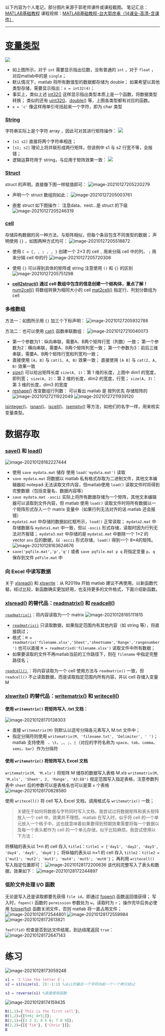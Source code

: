 以下内容为个人笔记，部分图片来源于郭老师课件或课程截图。
笔记汇总：[MATLAB基础教程](https://blog.csdn.net/weixin_45840825/article/details/107865933)
课程视频：[MATLAB基础教程-台大郭彦甫（14课全-高清-含课件）](https://www.bilibili.com/video/BV1DA411Y7bN)

-----------

# [变量类型](https://ww2.mathworks.cn/help/matlab/data-types.html)

![](https://i.loli.net/2021/01/27/uNdftW4ZAoaTEkh.png)

+ 如上图所示，对于 `int` 需要显示指出位数，没有普通的 `int` ，对于 `float` ，对应matlab中的是 `single`；
+ 默认情况下，matlab 将所有数值型的数据都存储为 double；
  如果希望以其他类型存储，需要显示指出：`x = int32(4)`；
+ 事实上，类似上述 [int32()](https://ww2.mathworks.cn/help/matlab/ref/int32.html) 这样显示指出类型本质上是一个函数，将数据类型转换；
  类似的还有 [uint32()](https://ww2.mathworks.cn/help/matlab/ref/uint32.html)、[double()](https://ww2.mathworks.cn/help/matlab/ref/double.html) 等，上图各类型都有对应的函数。
+ `x = 'c'` 像这样用单引号括起来一个字符，即为 char 类型

### [String](https://ww2.mathworks.cn/help/matlab/ref/string.html)

字符串实际上是个字符 array ，因此可对其进行矩阵操作：
![](https://i.loli.net/2021/01/27/iKWNan7pzoHhkDc.png)

+ `[s1 s2]` 直接将两个字符串相连；
+ `[s1; s2]` 理论上将并联形成两行矩阵，但该例中 s1 与 s2 行宽不等，会报错；
+ 逻辑运算符用于 string，与应用于矩阵效果一致：
  ![](https://i.loli.net/2021/01/27/mQHNpyS948Cblfi.png)

### [Struct](https://ww2.mathworks.cn/help/matlab/ref/struct.html)

struct 的声明，直接像下图一样赋值即可：
![image-20210127205220279](https://i.loli.net/2021/01/27/yHxkFn3pegEMTzP.png)

+ 声明一个 struct 数组则如此：
  ![image-20210127205003761](https://i.loli.net/2021/01/27/piZeFd2W6gyzjU5.png)

+ 嵌套 struct 如下图操作：
  注意data、nest...是 struct 的下级
  ![image-20210127205246319](https://i.loli.net/2021/01/27/PZCFrinQWXxHwmt.png)

### [cell](https://ww2.mathworks.cn/help/matlab/ref/cell.html)

存储异构数据的另一种方法，与矩阵相似，但每个条目包含不同类型的数据；
声明使用 `{}` ，如图两种方式均可：
![image-20210127205518872](https://i.loli.net/2021/01/27/5crKUx8znWMaHkj.png)

+ 使用 `C = {, , ; , , }` 创建一个 2×3 的 cell
  `,` 用来分隔 cell 中的列， `;` 用来分隔 cell 中的行
  ![image-20210127205720308](https://i.loli.net/2021/01/27/Nf1SXPl8hzdao9u.png)

+ 使用 `{}` 可以得到具体的矩阵或 string
  注意使用 `()` 和 `{}` 的区别
  ![image-20210127205751298](https://i.loli.net/2021/01/27/IVfJhKdqE4xGWek.png)
+ **[cell2struct()](https://ww2.mathworks.cn/help/matlab/ref/cell2struct.html) 通过 cell 数组中包含的信息创建一个结构体，重点了解！**
  [num2cell()](https://ww2.mathworks.cn/help/matlab/ref/num2cell.html) 将数组转换为相同大小的 cell
  [mat2cell()](https://ww2.mathworks.cn/help/matlab/ref/mat2cell.html) 指定行、列划分数组为 cell

### 多维数组

方法一：如图所示用 `{}` 加三个下标声明：
![image-20210127205932788](https://i.loli.net/2021/01/27/7neQFaHSf3PNuJV.png)

方法二：也可以使用 [cat()](https://ww2.mathworks.cn/help/matlab/ref/cat.html) 函数串联数组：
![image-20210127210040073](https://i.loli.net/2021/01/27/qCXmZA59hT7PKLJ.png)

+ 第一个参数为1：纵向串联，需要A、B两个矩阵行宽（列数）一致；
  第一个参数为2：横向串联，需要A、B两个矩阵列宽一致；
  第一个参数为3：前后三维串联，需要A、B两个矩阵行宽和列宽均一致；
+ 直接使用 `[A; B]` 与 `cat(1, A, B)` 效果一致；
  直接使用 `[A B]` 与 `cat(2, A, B)` 效果一致
+ [size()](https://ww2.mathworks.cn/help/matlab/ref/size.html) 可以给出矩阵长度
  `size(A, 1)`：第 1 维的长度，上图中 dim1 的宽度，即列宽；
  `size(A, 2)`：第 2 维的长度，dim2 的宽度，行宽；
  `size(A, 3)`：第 3 维的长度，dim3 的宽度
+ [reshape()](https://ww2.mathworks.cn/help/matlab/ref/reshape.html) 改变数组行列数：
  可以看出 matlab 是 按列优先 存储矩阵的
  ![image-20210127211922049](https://i.loli.net/2021/01/27/7HwUNjgF5exaAVX.png)
  ![image-20210127211939120](https://i.loli.net/2021/01/27/O1NZnwhPMDI8CJ7.png)

[isinteger()](https://ww2.mathworks.cn/help/matlab/ref/isinteger.html)、[isnan()](https://ww2.mathworks.cn/help/matlab/ref/isnan.html)、[iscell()](https://ww2.mathworks.cn/help/matlab/ref/iscell.html)、[isempty()](https://ww2.mathworks.cn/help/matlab/ref/isempty.html) 等方法，如他们的名字一样，用来核实变量类型。

# 数据存取

### [save()](https://ww2.mathworks.cn/help/matlab/ref/save.html) 和 [load()](https://ww2.mathworks.cn/help/matlab/ref/load.html)

![image-20210128162227444](https://i.loli.net/2021/01/28/f1BOSCler73IXv5.png)

+ 使用 `save mydata.mat` 储存
  使用 `load('mydata.mat')` 读取
+ `save mydata.mat` 将数据以 matlab 私有格式存取为二进制文件，其他文本编辑器如 notepad 无法读取文件内容，但matlab使用 `load()` 读取文件时将得到完整数据（包括变量名、数据内容等）
+ `save mydata.mat -ascii` 实际上将所有数据存储为一个矩阵，其他文本编辑器可以读取到文件内容，但 matlab 使用 `load()` 读取文件时将所有数据以一个矩阵形式存入一个 matrix 变量中（如果行列无法对齐的话 matlab 还会报错）
+ `mydata1.mat` 中存储的数据如红框所示，`load()` 正常读取；
  `mydata2.mat` 中存储数据与 `mydata1.mat` 中一致，但以 `-ascii` 形式存储，读取时因为行列无法对齐报错；
  `mydata3.mat` 中存储的是 `mydata1.mat` 中删除一个 1×2 的 vector `ans` 后的数据，以 `-ascii` 形式存储，`load()` 得到一个 8×4的矩阵。
  ![image-20210128163624676](https://i.loli.net/2021/01/28/mufT7BrFkCJKohX.png)
+ `save('pqfile.mat','p','q')` 或者 `save pqfile.mat p q` 将指定变量 `p`、`q` 保存到文件 `pdfile.mat` 中

### 向 Excel 中读写数据

关于 [xlsread()](https://ww2.mathworks.cn/help/matlab/ref/xlsread.html) 和 [xlswrite](https://ww2.mathworks.cn/help/matlab/ref/xlswrite.html)：从 R2019a 开始 matlab 建议不再使用，以新函数代替。经过比较，新函数确实更加好用，也支持更多的文件格式，下面介绍新函数。

### [xlsread()](https://ww2.mathworks.cn/help/matlab/ref/xlsread.html) 的替代品：[readmatrix()](https://ww2.mathworks.cn/help/matlab/ref/readmatrix.html) 和 [readcell()](https://ww2.mathworks.cn/help/matlab/ref/readcell.html)

[`readmatrix()`](https://ww2.mathworks.cn/help/matlab/ref/readmatrix.html)：将内容读取为一个 matrix
![image-20210128165111815](https://i.loli.net/2021/01/28/rPIvVLaEYks26BD.png)

+ [`readmatrix()`](https://ww2.mathworks.cn/help/matlab/ref/readmatrix.html) 只读取数据，如果指定范围内有其他内容（如 string 等），将直接跳过；
+ 格式：`M = readmatrix('filename.xlsx','Sheet','sheetname','Range','rangenumber')`
  也可以直接 `M = readmatrixd('filename.xlsx')` 读取文件中所有数据；
+ 如果要读取的文件不再matlab当前的工作路径下，则在 `filename` 中指定完整路径名；

[`readcell()` ](https://ww2.mathworks.cn/help/matlab/ref/readcell.html)：将内容读取为一个 cell
使用方法与 `readmatrix()` 一致，但 `readcell()` 不止读取数据，而是读取指定范围内所有内容，并以 cell 存储入变量 M

### [xlswrite()](https://ww2.mathworks.cn/help/matlab/ref/xlswrite.html) 的替代品：[writematrix()](https://ww2.mathworks.cn/help/matlab/ref/writematrix.html) 和 [writecell()](https://ww2.mathworks.cn/help/matlab/ref/writecell.html)

#### 使用 `writematrix()` 将矩阵写入 .txt 文档：

![image-20210128170138303](https://i.loli.net/2021/01/28/A8FVIsZ26aiprKJ.png)

+ 直接 `writematrix(M)` 则默认以逗号分隔各元素写入 M.txt 文件中；
+ 指定分隔符则使用 `writematrix(M, 'filename.txt', 'Delimiter', ' ')`；
  matlab 支持使用 ` `、`\t`、`,`、`;`、`|`（对应的字符名称为 `space`、`tab`、`comma`、`semi`、`bar`）作为分隔符

#### 使用 `writematrix()` 将矩阵写入 Excel 文档

`writematrix(M, 'M.xls')` 将矩阵 M 储存的数据写入表格 M.xls
`writematrix(M, 'M.xls', 'Sheet', 2, 'Range', 'A3:E8')` 规定范围写入指定表格，注意参数列表中 `sheet` 后的参数可以是表格名也可以是第 `x` 个表格
![image-20210128170828580](https://i.loli.net/2021/01/28/Czus25SpIAOyNRl.png)



使用 `writecell()` 将 cell 写入 Excel 文档，调用格式与 `writematrix()` 一致；

> 关键在于如何将数据与字符同时写入文档，我尝试过将数据矩阵和表头矩阵放入一个 cell 中，效果并不理想。matlab 在写入时，似乎将 cell 的一个单元放入一个格子中，这也就意味着如果要得到预期效果需要将每一个数据以及每一个表头都作为 cell 的一个单元存储，似乎比较麻烦。我尝试使用以下方法：

将横轴的表头以 1×n 的 cell 存入 `title1`：`title1 = {'day1', 'day2', 'day3', 'day4', 'day5', 'day6'}`；
将纵轴的表头以 n×1 的 cell 存入 `title2`：`title2 = {'mut1'; 'mut2'; 'mut3'; 'mut4'; 'mut5'; 'mut6'}`；
再利用 `writecell()` 写入指定位置即可：
![image-20210128172200636](https://i.loli.net/2021/01/28/k8BT9FDwbUJVmLg.png)
该代码完整写入了表头和数据，效果如下：
![image-20210128172244897](https://i.loli.net/2021/01/28/OZubwSKGMyXAaRs.png)

### 低阶文件处理 I/O 函数

无论是写入还是读取都要先获得 `file id`，即通过 [fopen()](https://ww2.mathworks.cn/help/matlab/ref/fopen.html) 函数返回值获得；
写入时，`fopen()` 函数的 `permission` 参数处为 `w`，读取时为 `r`；
操作完毕后务必使用 [fclose(fid)](https://ww2.mathworks.cn/help/matlab/ref/fclose.html) 函数关闭文件，否则 matlab 将一直占用文件；
![image-20210128172544801](https://i.loli.net/2021/01/28/hvjTHy1rAYLgoJI.png)
![image-20210128172559984](https://i.loli.net/2021/01/28/HPRgb13xjqkATEa.png)
![image-20210128172613821](https://i.loli.net/2021/01/28/9LWbGjxYuIfs2BV.png)

`feof(fid)` 检查是否到达文件结尾，到达结尾返回 `true`：
![image-20210128172647143](https://i.loli.net/2021/01/28/jd4Aqr1BmTsVMOo.png)



# 练习

![image-20210128173059248](https://i.loli.net/2021/01/28/21maHwCfnlteQoW.png)

```matlab
s1 = 'I like the letter E';
s2 = s1(size(s1, 2):-1:1) %从s1的最后一个字符向前一个一个拷贝给s2

s3 = reverse(s1) %直接使用函数
```



![image-20210128174159435](https://i.loli.net/2021/01/28/f8JmNQRnhzWsGPO.png)

```matlab
B(1,1)={'This is the first cell'};
B(1,2)={[5+6j 4+5j]};
B(2,1)={[1 2 3; 4 5 6; 7 8 9]};
B(2,2)={[{'Tim'}, {'Chris'}]};
B
```

